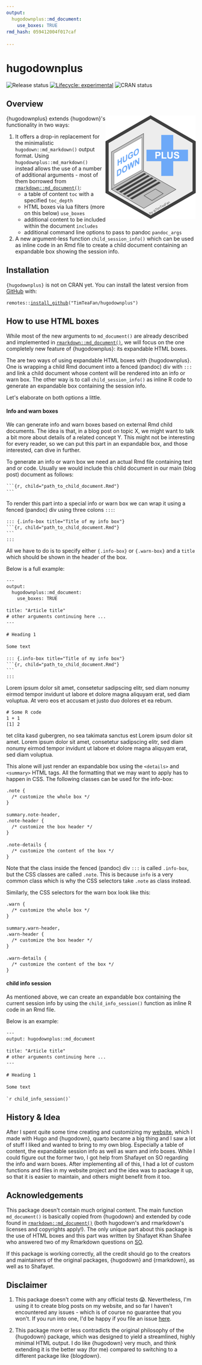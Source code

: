 ```yaml
---
output:
  hugodownplus::md_document:
    use_boxes: TRUE
rmd_hash: 059412004f017caf

---
```


<!-- README.md is generated from README.Rmd. Please edit that file -->

# hugodownplus

<!-- badges: start -->

![Release status](https://img.shields.io/badge/status-first%20release-yellow) [![Lifecycle: experimental](https://img.shields.io/badge/lifecycle-experimental-orange.svg)](https://lifecycle.r-lib.org/articles/stages.html#experimental) ![CRAN status](https://img.shields.io/badge/CRAN-not%20published-red)

<!-- badges: end -->

## Overview

<p id="logop">

<a id="logo" href="https://raw.githubusercontent.com/TimTeaFan/hugodownplus/main/man/figures/logo_big.png"><img src="https://raw.githubusercontent.com/TimTeaFan/hugodownplus/main/man/figures/logo.png" alt="hugodownplus&apos; logo a notebook computer showing &apos;hugo down&apos; on the screen and next to it a plus symbol containing the word &apos;plus&apos;" align="right"/></a>

</p>

{hugodownplus} extends {hugodown}'s functionality in two ways:

1.  It offers a drop-in replacement for the minimalistic `hugodown::md_markdown()` output format. Using `hugodownplus::md_markdown()` instead allows the use of a number of additional arguments - most of them borrowed from [`rmarkdown::md_document()`](https://pkgs.rstudio.com/rmarkdown/reference/md_document.html):
    -   a table of content `toc` with a specified `toc_depth`
    -   HTML boxes via lua filters (more on this below) `use_boxes`
    -   additional content to be included within the document `includes`
    -   additional command line options to pass to pandoc `pandoc_args`
2.  A new argument-less function `child_session_info()` which can be used as inline code in an Rmd file to create a child document containing an expandable box showing the session info.

## Installation

`{hugodownplus}` is not on CRAN yet. You can install the latest version from [GitHub](https://github.com/TimTeaFan/hugodownplus) with:

<div class="highlight">

<pre class='chroma'><code class='language-r' data-lang='r'><span><span class='nf'>remotes</span><span class='nf'>::</span><span class='nf'><a href='https://remotes.r-lib.org/reference/install_github.html'>install_github</a></span><span class='o'>(</span><span class='s'>"TimTeaFan/hugodownplus"</span><span class='o'>)</span></span></code></pre>

</div>

## How to use HTML boxes

While most of the new arguments to `md_document()` are already described and implemented in [`rmarkdown::md_document()`](https://pkgs.rstudio.com/rmarkdown/reference/md_document.html), we will focus on the one completely new feature of {hugodownplus}: its expandable HTML boxes.

The are two ways of using expandable HTML boxes with {hugodownplus}. One is wrapping a child Rmd document into a fenced (pandoc) div with `:::` and link a child document whose content will be rendered into an info or warn box. The other way is to call `child_session_info()` as inline R code to generate an expandable box containing the session info.

Let's elaborate on both options a little.

#### Info and warn boxes

We can generate info and warn boxes based on external Rmd child documents. The idea is that, in a blog post on topic X, we might want to talk a bit more about details of a related concept Y. This might not be interesting for every reader, so we can put this part in an expandable box, and those interested, can dive in further.

To generate an info or warn box we need an actual Rmd file containing text and or code. Usually we would include this child document in our main (blog post) document as follows:

<div class="highlight">

<pre class='chroma'><code class='language-r' data-lang='r'>```{r, child="path_to_child_document.Rmd"}
```
</code></pre>

</div>

To render this part into a special info or warn box we can wrap it using a fenced (pandoc) div using three colons `:::`:

<div class="highlight">

<pre class='chroma'><code class='language-r' data-lang='r'>::: {.info-box title="Title of my info box"}
```{r, child="path_to_child_document.Rmd"}
```
:::
</code></pre>

</div>

All we have to do is to specify either `{.info-box}` or `{.warn-box}` and a `title` which should be shown in the header of the box.

Below is a full example:

<div class="highlight">

<pre class='chroma'><code class='language-r' data-lang='r'>---
output:
  hugodownplus::md_document:
    use_boxes: TRUE

title: "Article title"
# other arguments continuing here ...
---

# Heading 1

Some text

::: {.info-box title="Title of my info box"}
```{r, child="path_to_child_document.Rmd"}
```
:::
</code></pre>

</div>

<div class="info-box" title="Title of my info box">

Lorem ipsum dolor sit amet, consetetur sadipscing elitr, sed diam nonumy eirmod tempor invidunt ut labore et dolore magna aliquyam erat, sed diam voluptua. At vero eos et accusam et justo duo dolores et ea rebum.

<div class="highlight">

<pre class='chroma'><code class='language-r' data-lang='r'><span><span class='c'># Some R code</span></span>
<span><span class='m'>1</span> <span class='o'>+</span> <span class='m'>1</span></span>
[1] 2
</code></pre>

</div>

tet clita kasd gubergren, no sea takimata sanctus est Lorem ipsum dolor sit amet. Lorem ipsum dolor sit amet, consetetur sadipscing elitr, sed diam nonumy eirmod tempor invidunt ut labore et dolore magna aliquyam erat, sed diam voluptua.

</div>

This alone will just render an expandable box using the `<details>` and `<summary>` HTML tags. All the formatting that we may want to apply has to happen in CSS. The following classes can be used for the info-box:

<div class="highlight">

<pre class='chroma'><code class='language-r' data-lang='r'>.note {
  /* customize the whole box */
}

summary.note-header,
.note-header {
  /* customize the box header */
}

.note-details {
  /* customize the content of the box */
}
</code></pre>

</div>

Note that the class inside the fenced (pandoc) div `:::` is called `.info-box`, but the CSS classes are called `.note`. This is because `info` is a very common class which is why the CSS selectors take `.note` as class instead.

Similarly, the CSS selectors for the warn box look like this:

<div class="highlight">

<pre class='chroma'><code class='language-r' data-lang='r'>.warn {
  /* customize the whole box */
}

summary.warn-header,
.warn-header {
  /* customize the box header */
}

.warn-details {
  /* customize the content of the box */
}
</code></pre>

</div>

#### child info session

As mentioned above, we can create an expandable box containing the current session info by using the `child_info_session()` function as inline R code in an Rmd file.

Below is an example:

<div class="highlight">

<pre class='chroma'><code class='language-r' data-lang='r'>---
output: hugodownplus::md_document

title: "Article title"
# other arguments continuing here ...
---

# Heading 1

Some text

`r child_info_session()`
</code></pre>

</div>

## History & Idea

After I spent quite some time creating and customizing my [website](https://tim-tiefenbach.de), which I made with Hugo and {hugodown}, quarto became a big thing and I saw a lot of stuff I liked and wanted to bring to my own blog. Especially a table of content, the expandable session info as well as warn and info boxes. While I could figure out the former two, I got help from Shafayet on SO regarding the info and warn boxes. After implementing all of this, I had a lot of custom functions and files in my website project and the idea was to package it up, so that it is easier to maintain, and others might benefit from it too.

## Acknowledgements

This package doesn't contain much original content. The main function `md_document()` is basically copied from {hugodown} and extended by code found in [`rmarkdown::md_document()`](https://pkgs.rstudio.com/rmarkdown/reference/md_document.html) (both hugodown's and rmarkdown's licenses and copyrights apply!). The only unique part about this package is the use of HTML boxes and this part was written by Shafayet Khan Shafee who answered two of my Rmarkdown questions on [SO](https://stackoverflow.com/questions/75251741/wrap-rmarkdown-child-in-additional-html).

If this package is working correctly, all the credit should go to the creators and maintainers of the original packages, {hugodown} and {rmarkdown}, as well as to Shafayet.

## Disclaimer

1.  This package doesn't come with any official tests 😱. Nevertheless, I'm using it to create blog posts on my website, and so far I haven't encountered any issues - which is of course no guarantee that you won't. If you run into one, I'd be happy if you file an issue [here](https://github.com/TimTeaFan/hugodownplus/issues).

2.  This package more or less contradicts the original philosophy of the {hugodown} package, which was designed to yield a streamlined, highly minimal HTML output. I do like {hugodown} very much, and think extending it is the better way (for me) compared to switching to a different package like {blogdown}.

<script>
  function create_info_box(title, content) {
    let summary = document.createElement("summary");
    summary.classList.add("note-header");
    summary.setAttribute("markdown", "1");

    let summary_title = document.createTextNode(title)
    let summary_icon = document.createElement('i');
    summary_icon.classList.add("fas", "fa-info-circle");
    summary.append(summary_title, summary_icon);

    let div_note_details = document.createElement("div");
    div_note_details.classList.add('note-details');
    div_note_details.append(...content)

    let details = document.createElement('details');
    details.append(summary, div_note_details);

    let div_note = document.createElement("div");
    div_note.classList.add('note');
    div_note.setAttribute("markdown", "1");
    div_note.append(details);
    return(div_note)
  };

  function create_warn_box(title, content) {
    let summary = document.createElement("summary");
    summary.classList.add("warn-header");
    summary.setAttribute("markdown", "1");

    let summary_title = document.createTextNode(title)
    let summary_icon = document.createElement('i');
    summary_icon.classList.add("fas", "fa-exclamation-circle");
    summary.append(summary_title, summary_icon);

    let div_warn_details = document.createElement("div");
    div_warn_details.classList.add('warn-details');
    div_warn_details.append(...content)

    let details = document.createElement('details');
    details.append(summary, div_warn_details);

    let div_warn = document.createElement("div");
    div_warn.classList.add('warn');
    div_warn.setAttribute("markdown", "1");
    div_warn.append(details);
    return(div_warn)
  };

  function info_box() {
    let childs = document.querySelectorAll("div.info-box");
    childs.forEach(el => {
      let title = el.title
      let info_box = create_info_box(title, el.childNodes);
      el.append(info_box)
    });
  };

  function warn_box() {
    let childs = document.querySelectorAll("div.warn-box");
    childs.forEach(el => {
      let title = el.title
      let warn_box = create_warn_box(title, el.childNodes);
      el.append(warn_box)
    });
  };

  window.onload = info_box();
  window.onload = warn_box();
</script>

